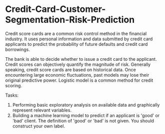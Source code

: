 # Credit-Card-Customer-Segmentation-Risk-Prediction
Credit score cards are a common risk control method in the financial industry. It uses personal information and data submitted by credit card applicants to predict the probability of future defaults and credit card borrowings.

The bank is able to decide whether to issue a credit card to the applicant. Credit
scores can objectively quantify the magnitude of risk.
Generally speaking, credit score cards are based on historical data. Once encountering large economic
fluctuations, past models may lose their original predictive power. Logistic model is a common method
for credit scoring.

Tasks:
1. Performing basic exploratory analysis on available data and graphically represent relevant
variables.
2. Building a machine learning model to predict if an applicant is 'good' or 'bad' client. The definition of 'good' or 'bad' is not given. You should construct your own
label.
